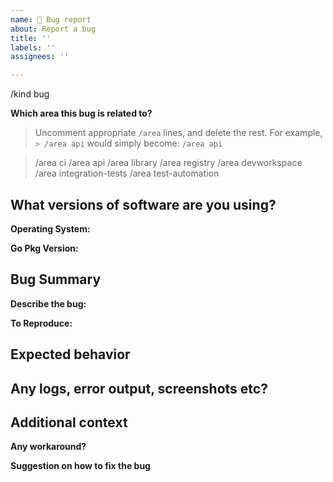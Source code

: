 ```yaml
---
name: 🐞 Bug report
about: Report a bug
title: ''
labels: ''
assignees: ''

---
```


/kind bug

<!--

Welcome! - We kindly ask you to:

  1. Fill out the issue template below 
  2. Use Gitter if you have a question rather than a bug or feature request.
    Gitter community channel is at: https://gitter.im/devfile/community

Thanks for understanding, and for contributing to the project!

-->

**Which area this bug is related to?**

> Uncomment appropriate `/area` lines, and delete the rest.
> For example, `> /area api` would simply become: `/area api`

> /area ci
> /area api
> /area library
> /area registry
> /area devworkspace
> /area integration-tests
> /area test-automation


## What versions of software are you using?

**Operating System:**

**Go Pkg Version:**


## Bug Summary
**Describe the bug:**
<!-- 
    A clear and concise description of what the bug is.
-->

**To Reproduce:**
<!--
    Steps to reproduce the behavior.
-->


## Expected behavior
<!--
    A clear and concise description of what you expected to happen.
-->

## Any logs, error output, screenshots etc?


## Additional context
<!--
    Add any other context about the problem here.
-->
**Any workaround?**
<!--
    Describe the workaround if applicable.
-->

**Suggestion on how to fix the bug**
<!--
    Provide suggestion on how to fix the bug upon your investigation, if applicable.
-->


